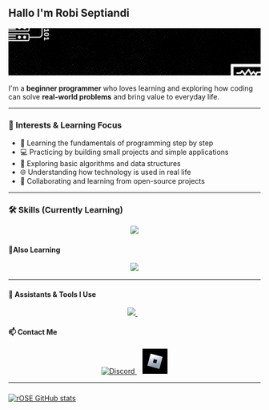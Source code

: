 

## Hallo I'm Robi Septiandi
![rOXE](image/roxx.gif)

I'm a **beginner programmer** who loves learning and exploring how coding can solve **real-world problems** and bring value to everyday life.

---

### 🚀 Interests & Learning Focus
- 📖 Learning the fundamentals of programming step by step  
- 💻 Practicing by building small projects and simple applications  
- 🧩 Exploring basic algorithms and data structures  
- 🌐 Understanding how technology is used in real life  
- 🤝 Collaborating and learning from open-source projects 
---

### 🛠️ Skills (Currently Learning)
<p align="center">
  <a href="https://skillicons.dev">
    <img src="https://skillicons.dev/icons?i=cpp,java,php,javascript,css,html" />
  </a>
</p>

#### 📖Also Learning
<p align="center">
  <a href="https://skillicons.dev">
    <img src="https://skillicons.dev/icons?i=pr,ai,ps,ae,blender" />
  </a>
</p>

---


#### 🤖 Assistants & Tools I Use
<p align="center">
  <a href="https://skillicons.dev">
    <img src="https://skillicons.dev/icons?i=vscode,notion,github,figma" />
  </a>
  &nbsp;&nbsp;
</p>


#### 📫 Contact Me
<p align="center">
  <a href="https://discord.com/users/Rosers_">
    <img src="https://skillicons.dev/icons?i=discord" alt="Discord" width="50"/>
  </a>
  &nbsp;&nbsp;
  <a href="https://www.roblox.com/share?code=849e09783775334d86488a2fc27098fc&type=Profile&source=ProfileShare&stamp=1759670211458">
  <img src="image/Roblox_Logo_2022.jpg" alt="Roblox" width="50"/>
</p>
 
---
###

<p align="center">

![rOSE GitHub stats](https://github-readme-stats.vercel.app/api?username=R0sers&show_icons=true&theme=tokyonight)

</p>






<!-- Here are some ideas to get you started:

- 🔭 I’m currently working on ...
- 🌱 I’m currently learning ...
- 👯 I’m looking to collaborate on ...
- 🤔 I’m looking for help with ...
- 💬 Ask me about ...
- 📫 How to reach me: ...
- 😄 Pronouns: ...
- ⚡ Fun fact: ...
 -->
